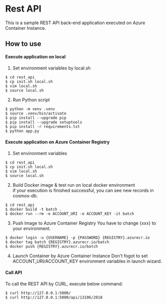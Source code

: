 # Rest API
This is a sample REST API back-end application executed on Azure Container Instance.  
  
## How to use
#### Execute application on local
1. Set environment variables by local.sh
```bash:
$ cd rest_api
$ cp init.sh local.sh
$ vim local.sh
$ source local.sh
```
  
2. Run Python script  
```bash:
$ python -m venv .venv
$ source .venv/bin/activate
$ pip install --upgrade pip
$ pip install --upgrade setuptools
$ pip install -r requirements.txt
$ python app.py
```
  
#### Execute application on Azure Container Registry
1. Set environment variables  
```bash:
$ cd rest_api
$ cp init.sh local.sh
$ vim local.sh
$ source local.sh
```
  
2. Build Docker image & test run on local docker environment  
if your execution is finished successful, you can see new records in cosmos-db.
```
$ cd rest_api
$ docker build -t batch .
$ docker run --rm -e ACCOUNT_URI -e ACCOUNT_KEY -it batch
```

3. Push Image to Azure Container Registry
You have to change {xxx} to your environment.
```
$ docker login -u {USERNAME} -p {PASSWORD} {REGISTRY}.azurecr.io
$ docker tag batch {REGISTRY}.azurecr.io/batch
$ docker push {REGISTRY}.azurecr.io/batch
```

4. Launch Container by Azure Container Instance
Don't fogot to set ACCOUNT_URI/ACCOUNT_KEY environment variables in launch wizard.
  
#### Call API
To call the REST API by CURL, execute below command:
```
$ curl http://127.0.0.1:5000/
$ curl http://127.0.0.1:5000/api/13106/2018
```